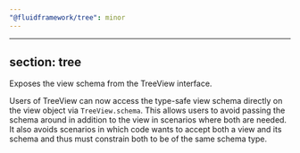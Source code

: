 ```yaml
---
"@fluidframework/tree": minor
---
```

---
section: tree
---

Exposes the view schema from the TreeView interface.

Users of TreeView can now access the type-safe view schema directly on the view object via `TreeView.schema`.
This allows users to avoid passing the schema around in addition to the view in scenarios where both are needed.
It also avoids scenarios in which code wants to accept both a view and its schema and thus must constrain both to be of the same schema type.
